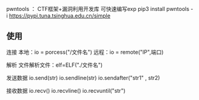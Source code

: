 pwntools ： CTF框架+漏洞利用开发库 可快速编写exp
pip3 install pwntools -i <https://pypi.tuna.tsinghua.edu.cn/simple>

## **使用**
连接
本地：io = porcess("/文件名")
远程：io = remote("IP",端口)

解析
文件解析文件：elf=ELF("./文件名")

发送数据
io.send(str)
io.sendline(str)
io.sendafter("str1" , str2)

接收数据
io.recv()
io.recvline()
io.recvuntil("str")
